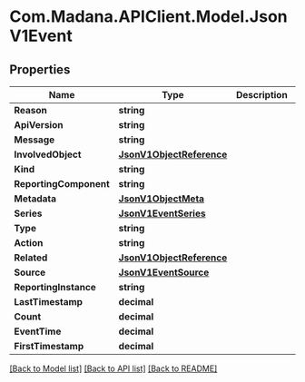 
# Com.Madana.APIClient.Model.JsonV1Event

## Properties

Name | Type | Description | Notes
------------ | ------------- | ------------- | -------------
**Reason** | **string** |  | [optional] 
**ApiVersion** | **string** |  | [optional] 
**Message** | **string** |  | [optional] 
**InvolvedObject** | [**JsonV1ObjectReference**](JsonV1ObjectReference.md) |  | [optional] 
**Kind** | **string** |  | [optional] 
**ReportingComponent** | **string** |  | [optional] 
**Metadata** | [**JsonV1ObjectMeta**](JsonV1ObjectMeta.md) |  | [optional] 
**Series** | [**JsonV1EventSeries**](JsonV1EventSeries.md) |  | [optional] 
**Type** | **string** |  | [optional] 
**Action** | **string** |  | [optional] 
**Related** | [**JsonV1ObjectReference**](JsonV1ObjectReference.md) |  | [optional] 
**Source** | [**JsonV1EventSource**](JsonV1EventSource.md) |  | [optional] 
**ReportingInstance** | **string** |  | [optional] 
**LastTimestamp** | **decimal** |  | [optional] 
**Count** | **decimal** |  | [optional] 
**EventTime** | **decimal** |  | [optional] 
**FirstTimestamp** | **decimal** |  | [optional] 

[[Back to Model list]](../README.md#documentation-for-models)
[[Back to API list]](../README.md#documentation-for-api-endpoints)
[[Back to README]](../README.md)

